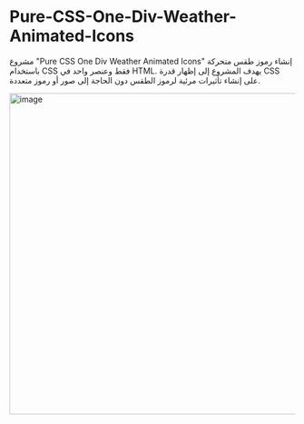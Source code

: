 # Pure-CSS-One-Div-Weather-Animated-Icons

مشروع "Pure CSS One Div Weather Animated Icons" إنشاء رموز طقس متحركة باستخدام CSS فقط وعنصر واحد في HTML.
يهدف المشروع إلى إظهار قدرة CSS على إنشاء تأثيرات مرئية لرموز الطقس دون الحاجة إلى صور أو رموز متعددة.

<img width="566" alt="image" src="https://github.com/lujain142/Pure-CSS-One-Div-Weather-Animated-Icons/assets/129529915/c03eef63-bcda-40dc-b374-a06239223f2c">

